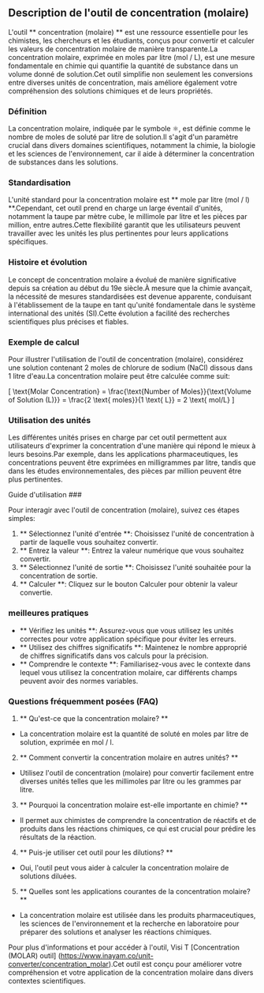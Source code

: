 ## Description de l'outil de concentration (molaire)

L'outil ** concentration (molaire) ** est une ressource essentielle pour les chimistes, les chercheurs et les étudiants, conçus pour convertir et calculer les valeurs de concentration molaire de manière transparente.La concentration molaire, exprimée en moles par litre (mol / L), est une mesure fondamentale en chimie qui quantifie la quantité de substance dans un volume donné de solution.Cet outil simplifie non seulement les conversions entre diverses unités de concentration, mais améliore également votre compréhension des solutions chimiques et de leurs propriétés.

### Définition

La concentration molaire, indiquée par le symbole ⚛️, est définie comme le nombre de moles de soluté par litre de solution.Il s'agit d'un paramètre crucial dans divers domaines scientifiques, notamment la chimie, la biologie et les sciences de l'environnement, car il aide à déterminer la concentration de substances dans les solutions.

### Standardisation

L'unité standard pour la concentration molaire est ** mole par litre (mol / l) **.Cependant, cet outil prend en charge un large éventail d'unités, notamment la taupe par mètre cube, le millimole par litre et les pièces par million, entre autres.Cette flexibilité garantit que les utilisateurs peuvent travailler avec les unités les plus pertinentes pour leurs applications spécifiques.

### Histoire et évolution

Le concept de concentration molaire a évolué de manière significative depuis sa création au début du 19e siècle.À mesure que la chimie avançait, la nécessité de mesures standardisées est devenue apparente, conduisant à l'établissement de la taupe en tant qu'unité fondamentale dans le système international des unités (SI).Cette évolution a facilité des recherches scientifiques plus précises et fiables.

### Exemple de calcul

Pour illustrer l'utilisation de l'outil de concentration (molaire), considérez une solution contenant 2 moles de chlorure de sodium (NaCl) dissous dans 1 litre d'eau.La concentration molaire peut être calculée comme suit:

\[ \text{Molar Concentration} = \frac{\text{Number of Moles}}{\text{Volume of Solution (L)}} = \frac{2 \text{ moles}}{1 \text{ L}} = 2 \text{ mol/L} \]

### Utilisation des unités

Les différentes unités prises en charge par cet outil permettent aux utilisateurs d'exprimer la concentration d'une manière qui répond le mieux à leurs besoins.Par exemple, dans les applications pharmaceutiques, les concentrations peuvent être exprimées en milligrammes par litre, tandis que dans les études environnementales, des pièces par million peuvent être plus pertinentes.

Guide d'utilisation ###

Pour interagir avec l'outil de concentration (molaire), suivez ces étapes simples:

1. ** Sélectionnez l'unité d'entrée **: Choisissez l'unité de concentration à partir de laquelle vous souhaitez convertir.
2. ** Entrez la valeur **: Entrez la valeur numérique que vous souhaitez convertir.
3. ** Sélectionnez l'unité de sortie **: Choisissez l'unité souhaitée pour la concentration de sortie.
4. ** Calculer **: Cliquez sur le bouton Calculer pour obtenir la valeur convertie.

### meilleures pratiques

- ** Vérifiez les unités **: Assurez-vous que vous utilisez les unités correctes pour votre application spécifique pour éviter les erreurs.
- ** Utilisez des chiffres significatifs **: Maintenez le nombre approprié de chiffres significatifs dans vos calculs pour la précision.
- ** Comprendre le contexte **: Familiarisez-vous avec le contexte dans lequel vous utilisez la concentration molaire, car différents champs peuvent avoir des normes variables.

### Questions fréquemment posées (FAQ)

1. ** Qu'est-ce que la concentration molaire? **
- La concentration molaire est la quantité de soluté en moles par litre de solution, exprimée en mol / l.

2. ** Comment convertir la concentration molaire en autres unités? **
- Utilisez l'outil de concentration (molaire) pour convertir facilement entre diverses unités telles que les millimoles par litre ou les grammes par litre.

3. ** Pourquoi la concentration molaire est-elle importante en chimie? **
- Il permet aux chimistes de comprendre la concentration de réactifs et de produits dans les réactions chimiques, ce qui est crucial pour prédire les résultats de la réaction.

4. ** Puis-je utiliser cet outil pour les dilutions? **
- Oui, l'outil peut vous aider à calculer la concentration molaire de solutions diluées.

5. ** Quelles sont les applications courantes de la concentration molaire? **
- La concentration molaire est utilisée dans les produits pharmaceutiques, les sciences de l'environnement et la recherche en laboratoire pour préparer des solutions et analyser les réactions chimiques.

Pour plus d'informations et pour accéder à l'outil, Visi T [Concentration (MOLAR) outil] (https://www.inayam.co/unit-converter/concentration_molar).Cet outil est conçu pour améliorer votre compréhension et votre application de la concentration molaire dans divers contextes scientifiques.